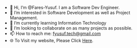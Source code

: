 - 👋 Hi, I’m @Fares-Yusuf. I am a Software Dev Engineer.
- 👀 I’m interested in Software Development as well as Project Management.
- 🌱 I’m currently learning Information Technology
- 💞️ I’m looking to collaborate on as many projects as possible.
- 📫 How to reach me: fyusuf.tech@gmail.com
- 🌐 To Visit my website, Please Click <a href="https://www.faresyusuf.net/">Here</a>.
<!---
Fares-Yusuf/Fares-Yusuf is a ✨ special ✨ repository because its `README.md` (this file) appears on your GitHub profile.
You can click the Preview link to take a look at your changes.
--->

